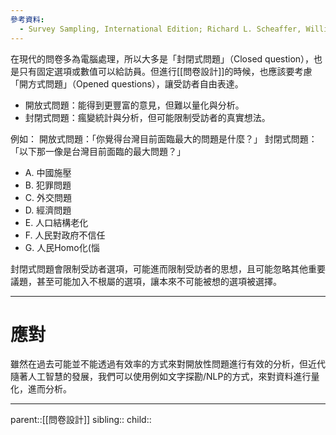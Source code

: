 ```yaml
---
參考資料:
  - Survey Sampling, International Edition; Richard L. Scheaffer, William Mendenhall. III
---
```

在現代的問卷多為電腦處理，所以大多是「封閉式問題」（Closed question），也是只有固定選項或數值可以給訪員。但進行[[問卷設計]]的時候，也應該要考慮「開方式問題」（Opened questions），讓受訪者自由表達。

- 開放式問題：能得到更豐富的意見，但難以量化與分析。
- 封閉式問題：瘋變統計與分析，但可能限制受訪者的真實想法。

例如：
開放式問題：「你覺得台灣目前面臨最大的問題是什麼？」
封閉式問題：「以下那一像是台灣目前面臨的最大問題？」

- A. 中國施壓
- B. 犯罪問題
- C. 外交問題
- D. 經濟問題
- E. 人口結構老化
- F. 人民對政府不信任
- G. 人民Homo化(惱

封閉式問題會限制受訪者選項，可能進而限制受訪者的思想，且可能忽略其他重要議題，甚至可能加入不根屬的選項，讓本來不可能被想的選項被選擇。
- - -
# 應對
雖然在過去可能並不能透過有效率的方式來對開放性問題進行有效的分析，但近代隨著人工智慧的發展，我們可以使用例如文字探勘/NLP的方式，來對資料進行量化，進而分析。


- - -
parent::[[問卷設計]]
sibling::
child::